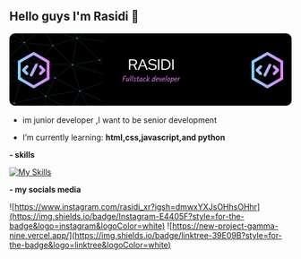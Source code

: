 ## Hello guys I'm Rasidi 🙌

![RASIDI](download.png)

<!--
**rasidi22/Rasidi22** is a ✨ _special_ ✨ repository because its `README.md` (this file) appears on your GitHub profile.

Here are some ideas to get you started:

 -🔭 I’m currently working on ...
- 🌱 I’m currently learning ...
- 👯 I’m looking to collaborate on ...
- 🤔 I’m looking for help with ...
- 💬 Ask me about ...
- 📫 How to reach me: ...
- 😄 Pronouns: ...
- ⚡ Fun fact: ...
-->

- im junior developer ,I want to be senior development

- I’m currently learning: **html,css,javascript,and python**

**- skills**

[![My Skills](https://skillicons.dev/icons?i=js,html,css,python,bootstrap,tailwind,figma,nodejs,react&perline=5)](https://skillicons.dev)

**- my socials media**

![https://www.instagram.com/rasidi_xr?igsh=dmwxYXJsOHhsOHhr](https://img.shields.io/badge/Instagram-E4405F?style=for-the-badge&logo=instagram&logoColor=white) ![https://new-project-gamma-nine.vercel.app/](https://img.shields.io/badge/linktree-39E09B?style=for-the-badge&logo=linktree&logoColor=white)
